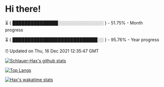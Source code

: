 # Hi there!

⏳ { ███████████████░░░░░░░░░░░░░░░ } - 51.75% - Month progress

⏳ { ████████████████████████████░░ } - 95.76% - Year progress

⏰ Updated on Thu, 16 Dec 2021 12:35:47 GMT


[![Schlauer-Hax's github stats](https://github-readme-stats.vercel.app/api?username=Schlauer-Hax&show_icons=true&theme=dark&count_private=true)](https://github.com/Schlauer-Hax)


[![Top Langs](https://github-readme-stats.vercel.app/api/top-langs/?username=Schlauer-Hax&layout=compact&theme=dark)](https://github.com/Schlauer-Hax?tab=repositories)


[![Hax's wakatime stats](https://github-readme-stats.vercel.app/api/wakatime?username=Hax&theme=dark)](https://wakatime.com/@Hax)

